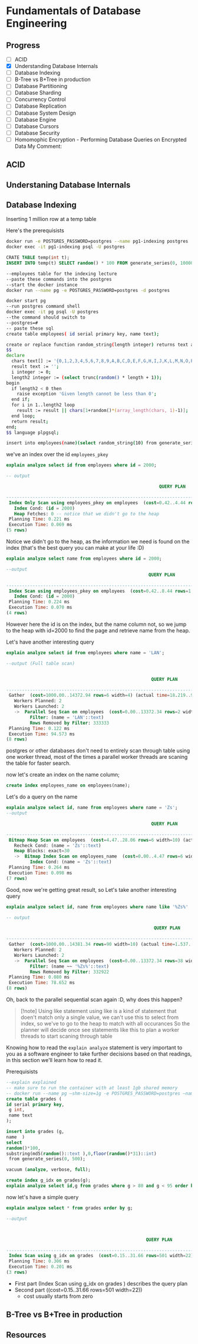 # Fundamentals of Database Engineering

## Progress

- [ ] ACID
- [x] Understanding Database Internals
- [ ] Database Indexing
- [ ] B-Tree vs B+Tree in production
- [ ] Database Partitioning
- [ ] Database Sharding
- [ ] Concurrency Control
- [ ] Database Replication
- [ ] Database System Design
- [ ] Database Engine
- [ ] Database Cursors
- [ ] Database Security
- [ ] Homomophic Encryption - Performing Database Queries on Encrypted Data
My Comment:

## ACID

## Understaning Database Internals

## Database Indexing

Inserting 1 million row at a temp table

Here's the prerequisists

```sh
docker run -e POSTGRES_PASSWORD=postgres --name pg1-indexing postgres
docker exec -it pg1-indexing psql -U postgres
```

```SQL
CRATE TABLE temp(int t);
INSERT INTO temp(t) SELECT random() * 100 FROM generate_series(0, 1000000);
```

```sh
--employees table for the indexing lecture
--paste these commands into the postgres
--start the docker instance
docker run --name pg -e POSTGRES_PASSWORD=postgres -d postgres

docker start pg
--run postgres command shell
docker exec -it pg psql -U postgres
--the command should switch to
--postgres=#
-- paste these sql
create table employees( id serial primary key, name text);

create or replace function random_string(length integer) returns text as
$$
declare
  chars text[] := '{0,1,2,3,4,5,6,7,8,9,A,B,C,D,E,F,G,H,I,J,K,L,M,N,O,P,Q,R,S,T,U,V,W,X,Y,Z,a,b,c,d,e,f,g,h,i,j,k,l,m,n,o,p,q,r,s,t,u,v,w,x,y,z}';
  result text := '';
  i integer := 0;
  length2 integer := (select trunc(random() * length + 1));
begin
  if length2 < 0 then
    raise exception 'Given length cannot be less than 0';
  end if;
  for i in 1..length2 loop
    result := result || chars[1+random()*(array_length(chars, 1)-1)];
  end loop;
  return result;
end;
$$ language plpgsql;

insert into employees(name)(select random_string(10) from generate_series(0, 1000000));
```

we've an index over the id `employees_pkey`

```sql
explain analyze select id from employees where id = 2000;

-- output

                                                          QUERY PLAN

-------------------------------------------------------------------------------------------------------------------------------
 Index Only Scan using employees_pkey on employees  (cost=0.42..4.44 rows=1 width=4) (actual time=0.009..0.009 rows=0 loops=1)
   Index Cond: (id = 2000)
   Heap Fetches: 0 -- notice that we didn't go to the heap
 Planning Time: 0.221 ms
 Execution Time: 0.069 ms
(5 rows)
```

Notice we didn't go to the heap, as the information we need is found on the index (that's the best query you can make at your life :D)

```sql
explain analyze select name from employees where id = 2000;

--output
                                                      QUERY PLAN

--------------------------------------------------------------------------------------------------------------------------
 Index Scan using employees_pkey on employees  (cost=0.42..8.44 rows=1 width=6) (actual time=0.012..0.012 rows=0 loops=1)
   Index Cond: (id = 2000)
 Planning Time: 0.224 ms
 Execution Time: 0.070 ms
(4 rows)

```

However here the id is on the index, but the name column not, so we jump to the heap with id=2000 to find the page and retrieve name from the heap.

Let's have another interesting query

```sql
explain analyze select id from employees where name = 'LAN';

--output (Full table scan)


                                                       QUERY PLAN

------------------------------------------------------------------------------------------------------------------------
 Gather  (cost=1000.00..14372.94 rows=6 width=4) (actual time=18.219..94.551 rows=1 loops=1)
   Workers Planned: 2
   Workers Launched: 2
   ->  Parallel Seq Scan on employees  (cost=0.00..13372.34 rows=2 width=4) (actual time=28.857..47.212 rows=0 loops=3)
         Filter: (name = 'LAN'::text)
         Rows Removed by Filter: 333333
 Planning Time: 0.122 ms
 Execution Time: 94.573 ms
(8 rows)
```

postgres or other databases don't need to entirely scan through table using one worker thread, most of the times a parallel worker threads are scaning the table for faster search.

now let's create an index on the name column;

```sql
create index employees_name on employees(name);
```

Let's do a query on the name

```sql
explain analyze select id, name from employees where name = 'Zs';
--output

                                                       QUERY PLAN

------------------------------------------------------------------------------------------------------------------------
 Bitmap Heap Scan on employees  (cost=4.47..28.06 rows=6 width=10) (actual time=0.036..0.079 rows=30 loops=1)
   Recheck Cond: (name = 'Zs'::text)
   Heap Blocks: exact=30
   ->  Bitmap Index Scan on employees_name  (cost=0.00..4.47 rows=6 width=0) (actual time=0.027..0.028 rows=30 loops=1)
         Index Cond: (name = 'Zs'::text)
 Planning Time: 0.264 ms
 Execution Time: 0.098 ms
(7 rows)

```

Good, now we're getting great result, so Let's take another interesting query

```sql
explain analyze select id, name from employees where name like '%Zs%'

-- output

                                                        QUERY PLAN

---------------------------------------------------------------------------------------------------------------------------
 Gather  (cost=1000.00..14381.34 rows=90 width=10) (actual time=1.537..78.535 rows=1236 loops=1)
   Workers Planned: 2
   Workers Launched: 2
   ->  Parallel Seq Scan on employees  (cost=0.00..13372.34 rows=38 width=10) (actual time=0.547..54.611 rows=412 loops=3)
         Filter: (name ~~ '%Zs%'::text)
         Rows Removed by Filter: 332922
 Planning Time: 0.080 ms
 Execution Time: 78.652 ms
(8 rows)
```

Oh, back to the parallel sequential scan again :D, why does this happen?
> [!note] Using like statement
> using like is a kind of statement that doen't match only a single value, we can't use this to select from index, so we've to go to the heap to match with all occurances
> So the planner will decide once see statements like this to plan a worker threads to start scaning through table

Knowing how to read the `explain analyze` statement is very important to you as a software engineer to take further decisions based on that readings, in this section we'll learn how to read it.

Prerequisists

```sql
--explain explained
-- make sure to run the container with at least 1gb shared memory
-- docker run --name pg —shm-size=1g -e POSTGRES_PASSWORD=postgres —name pg postgres
create table grades (
id serial primary key,
 g int,
 name text
);

insert into grades (g,
name  )
select
random()*100,
substring(md5(random()::text ),0,floor(random()*31)::int)
 from generate_series(0, 500);

vacuum (analyze, verbose, full);

create index g_idx on grades(g);
explain analyze select id,g from grades where g > 80 and g < 95 order by g;
```

now let's have a simple query

```sql
explain analyze select * from grades order by g;

--output



                                                     QUERY PLAN

--------------------------------------------------------------------------------------------------------------------
 Index Scan using g_idx on grades  (cost=0.15..31.66 rows=501 width=22) (actual time=0.017..0.162 rows=501 loops=1)
 Planning Time: 0.306 ms
 Execution Time: 0.201 ms
(3 rows)
```

- First part (Index Scan using g_idx on grades ) describes the query plan
- Second part ((cost=0.15..31.66 rows=501 width=22))
 	- cost usually starts from zero

## B-Tree vs B+Tree in production

## Resources
